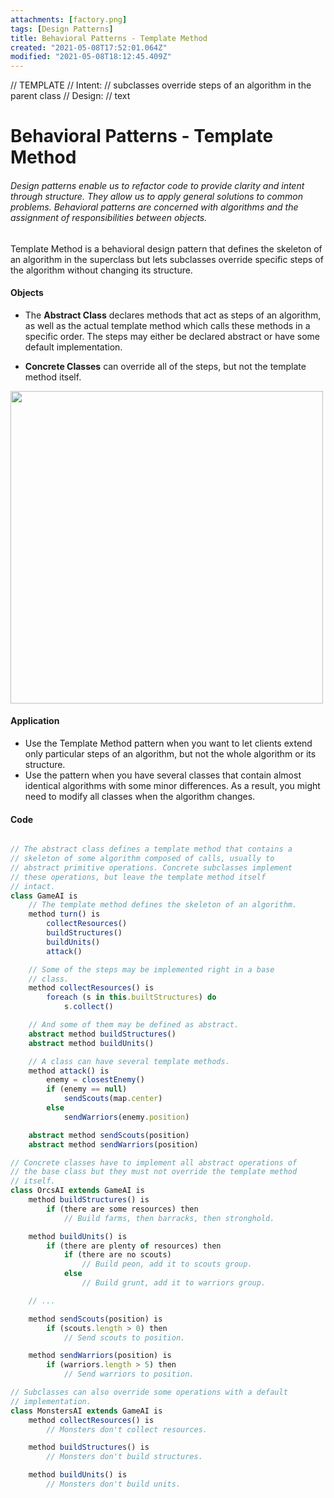 ```yaml
---
attachments: [factory.png]
tags: [Design Patterns]
title: Behavioral Patterns - Template Method
created: "2021-05-08T17:52:01.064Z"
modified: "2021-05-08T18:12:45.409Z"
---
```


// TEMPLATE
// Intent:
// subclasses override steps of an algorithm in the parent class
// Design:
// text

# Behavioral Patterns - Template Method

###### Design patterns enable us to refactor code to provide clarity and intent through structure. They allow us to apply general solutions to common problems. Behavioral patterns are concerned with algorithms and the assignment of responsibilities between objects.

Template Method is a behavioral design pattern that defines the skeleton of an algorithm in the superclass but lets subclasses override specific steps of the algorithm without changing its structure.

#### Objects

- The **Abstract Class** declares methods that act as steps of an algorithm, as well as the actual template method which calls these methods in a specific order. The steps may either be declared abstract or have some default implementation.

- **Concrete Classes** can override all of the steps, but not the template method itself.

<img src="https://refactoring.guru/images/patterns/diagrams/template-method/structure-indexed.png" width="500" />

#### Application

- Use the Template Method pattern when you want to let clients extend only particular steps of an algorithm, but not the whole algorithm or its structure.
- Use the pattern when you have several classes that contain almost identical algorithms with some minor differences. As a result, you might need to modify all classes when the algorithm changes.

#### Code

```typescript

// The abstract class defines a template method that contains a
// skeleton of some algorithm composed of calls, usually to
// abstract primitive operations. Concrete subclasses implement
// these operations, but leave the template method itself
// intact.
class GameAI is
    // The template method defines the skeleton of an algorithm.
    method turn() is
        collectResources()
        buildStructures()
        buildUnits()
        attack()

    // Some of the steps may be implemented right in a base
    // class.
    method collectResources() is
        foreach (s in this.builtStructures) do
            s.collect()

    // And some of them may be defined as abstract.
    abstract method buildStructures()
    abstract method buildUnits()

    // A class can have several template methods.
    method attack() is
        enemy = closestEnemy()
        if (enemy == null)
            sendScouts(map.center)
        else
            sendWarriors(enemy.position)

    abstract method sendScouts(position)
    abstract method sendWarriors(position)

// Concrete classes have to implement all abstract operations of
// the base class but they must not override the template method
// itself.
class OrcsAI extends GameAI is
    method buildStructures() is
        if (there are some resources) then
            // Build farms, then barracks, then stronghold.

    method buildUnits() is
        if (there are plenty of resources) then
            if (there are no scouts)
                // Build peon, add it to scouts group.
            else
                // Build grunt, add it to warriors group.

    // ...

    method sendScouts(position) is
        if (scouts.length > 0) then
            // Send scouts to position.

    method sendWarriors(position) is
        if (warriors.length > 5) then
            // Send warriors to position.

// Subclasses can also override some operations with a default
// implementation.
class MonstersAI extends GameAI is
    method collectResources() is
        // Monsters don't collect resources.

    method buildStructures() is
        // Monsters don't build structures.

    method buildUnits() is
        // Monsters don't build units.
```
